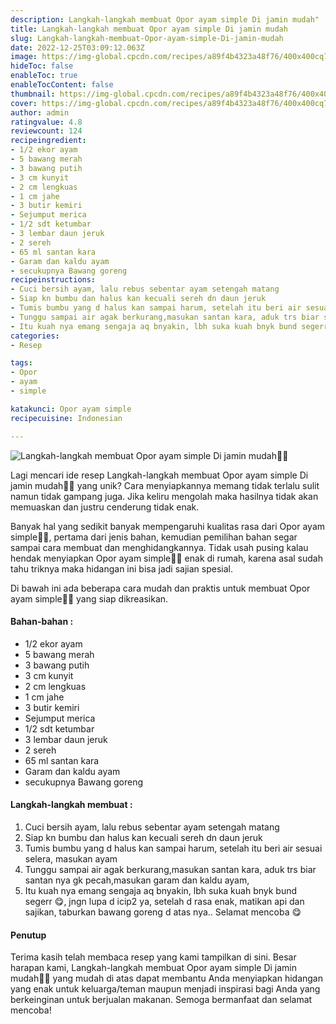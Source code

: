 ```yaml
---
description: Langkah-langkah membuat Opor ayam simple Di jamin mudah"
title: Langkah-langkah membuat Opor ayam simple Di jamin mudah
slug: Langkah-langkah-membuat-Opor-ayam-simple-Di-jamin-mudah
date: 2022-12-25T03:09:12.063Z
image: https://img-global.cpcdn.com/recipes/a89f4b4323a48f76/400x400cq70/photo.jpg
hideToc: false
enableToc: true
enableTocContent: false
thumbnail: https://img-global.cpcdn.com/recipes/a89f4b4323a48f76/400x400cq70/photo.jpg
cover: https://img-global.cpcdn.com/recipes/a89f4b4323a48f76/400x400cq70/photo.jpg
author: admin
ratingvalue: 4.8
reviewcount: 124
recipeingredient:
- 1/2 ekor ayam
- 5 bawang merah
- 3 bawang putih
- 3 cm kunyit
- 2 cm lengkuas
- 1 cm jahe
- 3 butir kemiri
- Sejumput merica
- 1/2 sdt ketumbar
- 3 lembar daun jeruk
- 2 sereh
- 65 ml santan kara
- Garam dan kaldu ayam
- secukupnya Bawang goreng
recipeinstructions:
- Cuci bersih ayam, lalu rebus sebentar ayam setengah matang
- Siap kn bumbu dan halus kan kecuali sereh dn daun jeruk
- Tumis bumbu yang d halus kan sampai harum, setelah itu beri air sesuai selera, masukan ayam
- Tunggu sampai air agak berkurang,masukan santan kara, aduk trs biar santan nya gk pecah,masukan garam dan kaldu ayam,
- Itu kuah nya emang sengaja aq bnyakin, lbh suka kuah bnyk bund segerr 😋, jngn lupa d icip2 ya, setelah d rasa enak, matikan api dan sajikan, taburkan bawang goreng d atas nya.. Selamat mencoba 😋
categories:
- Resep

tags:
- Opor
- ayam
- simple

katakunci: Opor ayam simple
recipecuisine: Indonesian

---
```


![Langkah-langkah membuat Opor ayam simple Di jamin mudah👩‍🍳](https://img-global.cpcdn.com/recipes/a89f4b4323a48f76/400x400cq70/photo.jpg)

Lagi mencari ide resep Langkah-langkah membuat Opor ayam simple Di jamin mudah👩‍🍳 yang unik? Cara menyiapkannya memang tidak terlalu sulit namun tidak gampang juga. Jika keliru mengolah maka hasilnya tidak akan memuaskan dan justru cenderung tidak enak.

Banyak hal yang sedikit banyak mempengaruhi kualitas rasa dari Opor ayam simple👩‍🍳, pertama dari jenis bahan, kemudian pemilihan bahan segar sampai cara membuat dan menghidangkannya. Tidak usah pusing kalau hendak menyiapkan Opor ayam simple👩‍🍳 enak di rumah, karena asal sudah tahu triknya maka hidangan ini bisa jadi sajian spesial.

Di bawah ini ada beberapa cara mudah dan praktis untuk membuat Opor ayam simple👩‍🍳 yang siap dikreasikan.

<!--inarticleads1-->

#### Bahan-bahan :

- 1/2 ekor ayam
- 5 bawang merah
- 3 bawang putih
- 3 cm kunyit
- 2 cm lengkuas
- 1 cm jahe
- 3 butir kemiri
- Sejumput merica
- 1/2 sdt ketumbar
- 3 lembar daun jeruk
- 2 sereh
- 65 ml santan kara
- Garam dan kaldu ayam
- secukupnya Bawang goreng

<!--inarticleads2-->

#### Langkah-langkah membuat :

1. Cuci bersih ayam, lalu rebus sebentar ayam setengah matang
1. Siap kn bumbu dan halus kan kecuali sereh dn daun jeruk
1. Tumis bumbu yang d halus kan sampai harum, setelah itu beri air sesuai selera, masukan ayam
1. Tunggu sampai air agak berkurang,masukan santan kara, aduk trs biar santan nya gk pecah,masukan garam dan kaldu ayam,
1. Itu kuah nya emang sengaja aq bnyakin, lbh suka kuah bnyk bund segerr 😋, jngn lupa d icip2 ya, setelah d rasa enak, matikan api dan sajikan, taburkan bawang goreng d atas nya.. Selamat mencoba 😋

#### Penutup

Terima kasih telah membaca resep yang kami tampilkan di sini. Besar harapan kami, Langkah-langkah membuat Opor ayam simple Di jamin mudah👩‍🍳 yang mudah di atas dapat membantu Anda menyiapkan hidangan yang enak untuk keluarga/teman maupun menjadi inspirasi bagi Anda yang berkeinginan untuk berjualan makanan. Semoga bermanfaat dan selamat mencoba!